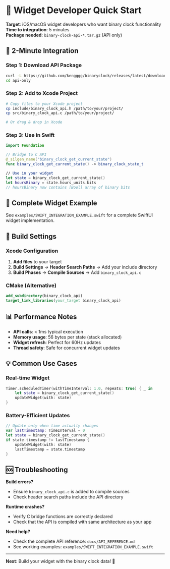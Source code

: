 # 🍎 Widget Developer Quick Start

**Target**: iOS/macOS widget developers who want binary clock functionality  
**Time to integration**: 5 minutes  
**Package needed**: `binary-clock-api-*.tar.gz` (API only)

## 🚀 2-Minute Integration

### Step 1: Download API Package
```bash
curl -L https://github.com/kengggg/binaryclock/releases/latest/download/binary-clock-api-v1.0.0.tar.gz | tar xz
cd api-only
```

### Step 2: Add to Xcode Project
```bash
# Copy files to your Xcode project
cp include/binary_clock_api.h /path/to/your/project/
cp src/binary_clock_api.c /path/to/your/project/

# Or drag & drop in Xcode
```

### Step 3: Use in Swift
```swift
import Foundation

// Bridge to C API
@_silgen_name("binary_clock_get_current_state")
func binary_clock_get_current_state() -> binary_clock_state_t

// Use in your widget
let state = binary_clock_get_current_state()
let hoursBinary = state.hours_units.bits
// hoursBinary now contains [Bool] array of binary bits
```

## 📱 Complete Widget Example

See `examples/SWIFT_INTEGRATION_EXAMPLE.swift` for a complete SwiftUI widget implementation.

## 🔧 Build Settings

### Xcode Configuration
1. **Add files** to your target
2. **Build Settings** → **Header Search Paths** → Add your include directory
3. **Build Phases** → **Compile Sources** → Add `binary_clock_api.c`

### CMake (Alternative)
```cmake
add_subdirectory(binary_clock_api)
target_link_libraries(your_target binary_clock_api)
```

## 📊 Performance Notes

- **API calls**: < 1ms typical execution
- **Memory usage**: 56 bytes per state (stack allocated)
- **Widget refresh**: Perfect for 60Hz updates
- **Thread safety**: Safe for concurrent widget updates

## 💡 Common Use Cases

### Real-time Widget
```swift
Timer.scheduledTimer(withTimeInterval: 1.0, repeats: true) { _ in
    let state = binary_clock_get_current_state()
    updateWidget(with: state)
}
```

### Battery-Efficient Updates
```swift
// Update only when time actually changes
var lastTimestamp: TimeInterval = 0
let state = binary_clock_get_current_state()
if state.timestamp != lastTimestamp {
    updateWidget(with: state)
    lastTimestamp = state.timestamp
}
```

## 🆘 Troubleshooting

**Build errors?**
- Ensure `binary_clock_api.c` is added to compile sources
- Check header search paths include the API directory

**Runtime crashes?**
- Verify C bridge functions are correctly declared
- Check that the API is compiled with same architecture as your app

**Need help?**
- Check the complete API reference: `docs/API_REFERENCE.md`
- See working examples: `examples/SWIFT_INTEGRATION_EXAMPLE.swift`

---

**Next**: Build your widget with the binary clock data! 🎉
